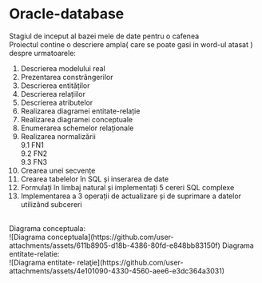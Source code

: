 # Oracle-database
Stagiul de inceput al bazei mele de date pentru o cafenea<br>
Proiectul contine o descriere ampla( care se poate gasi in word-ul atasat ) despre urmatoarele:<br>
1.	Descrierea modelului real	<br>
2.	Prezentarea constrângerilor	<br>
3.	Descrierea entităților	<br>
4.	Descrierea relațiilor	<br>
5.	Descrierea atributelor	<br>
6.	Realizarea diagramei entitate-relație	<br>
7.	Realizarea diagramei conceptuale	<br>
8.	Enumerarea schemelor relaționale	<br>
9.	Realizarea normalizării	<br>
	9.1 	 FN1<br>
	9.2 	 FN2<br>
	9.3 	 FN3<br>
10.  Crearea unei secvențe	<br>
11.	Crearea tabelelor în SQL și inserarea de date	<br>
12. Formulați în limbaj natural și implementați 5 cereri SQL complexe	<br>
13. Implementarea a 3 operații de actualizare și de suprimare a datelor utilizând subcereri <br>
<br>
Diagrama conceptuala:<br>
![Diagrama conceptuala](https://github.com/user-attachments/assets/611b8905-d18b-4386-80fd-e848bb83150f)
Diagrama entitate-relatie:<br>
![Diagrama entitate- relaţie](https://github.com/user-attachments/assets/4e101090-4330-4560-aee6-e3dc364a3031)
